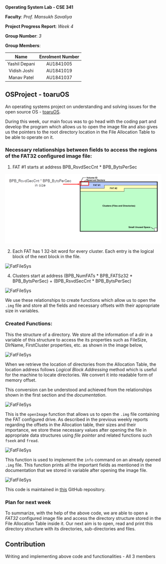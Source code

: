 **Operating System Lab - CSE 341**

**Faculty**: *Prof. Mansukh Savaliya*

**Project Progress Report**: *Week 4*

**Group Number**: *3*

**Group Members**:

|     Name      | Enrolment Number |
| :-----------: | :--------------: |
| Yashil Depani |    AU1841005     |
| Vidish Joshi  |    AU1841019     |
|  Manav Patel  |    AU1841037     |



## OSProject - toaruOS

An operating systems project on understanding and solving issues for the open source OS - [toaruOS](https://github.com/klange/toaruos).



During this week, our main focus was to go head with the coding part and develop the program which allows us to open the image file and also gives us the pointers to the root directory location in the File Allocation Table to be able to operate on it.



### Necessary relationships between fields to access the regions of the FAT32 configured image file:

1. FAT #1 starts at address BPB_RsvdSecCnt * BPB_BytsPerSec

![FatFileSys](https://github.com/VidishJoshi/OSProject-toaruOS/blob/master/Report/img4/1.PNG)

2. Each FAT has 1 32-bit word for every cluster. Each entry is the logical block of the next
   block in the file.

![FatFileSys](https://github.com/VidishJoshi/OSProject-toaruOS/img4/2.PNG)

4. Clusters start at address (BPB_NumFATs * BPB_FATSz32 * BPB_BytsPerSec) + (BPB_RsvdSecCnt * BPB_BytsPerSec)

![FatFileSys](https://github.com/VidishJoshi/OSProject-toaruOS/img4/3.PNG)

We use these relationships to create functions which allow us to open the `.img` file and store all the fields and necessary offsets with their appropriate size in variables.



### Created Functions:

This the structure of a directory. We store all the information of a *dir* in a variable of this structure to access the its properties such as FileSize, DIrName, FirstCluster properties, etc. as shown in the image below,

![FatFileSys](https://github.com/VidishJoshi/OSProject-toaruOS/img4/code1.jpeg)

When we retrieve the location of directories from the Allocation Table, the location address follows *Logical Block Addressing* method which is useful for the machine to locate directories. We convert it into readable form of memory offset.

This conversion can be understood and achieved from the relationships shown in the first section and the *documentation*.

![FatFileSys](https://github.com/VidishJoshi/OSProject-toaruOS/img4/code2.jpeg)



This is the `openImage` function that allows us to open the `.img` file containing the FAT configured drive. As described in the previous weekly reports regarding the offsets in the Allocation table, their sizes and their importance, we store these necessary values after opening the file in appropriate data structures using *file pointer* and related functions such `fseek` and `fread`.

![FatFileSys](https://github.com/VidishJoshi/OSProject-toaruOS/img4/code3.jpeg)





This function is used to implement the `info` command on an already opened `.img` file. This function prints all the important fields as mentioned in the documentation that we stored in variable after opening the image file.

![FatFileSys](https://github.com/VidishJoshi/OSProject-toaruOS/img4/code5.PNG)



This code is maintained in [this](https://github.com/VidishJoshi/OSProject-toaruOS) GitHub repository.

### Plan for next week

To summarize, with the help of the above code, we are able to open a *FAT32* configured image file and access the directory structure stored in the File Allocation Table inside it. Our next aim is to open, read and print this directory structure with its directories, sub-directories and files.



## Contribution

Writing and implementing above code and functionalities - All 3 members